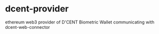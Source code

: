 # dcent-provider
ethereum web3 provider of D'CENT Biometric Wallet communicating with dcent-web-connector
